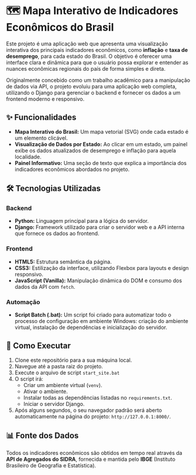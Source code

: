 # 🗺️ Mapa Interativo de Indicadores Econômicos do Brasil

Este projeto é uma aplicação web que apresenta uma visualização interativa dos principais indicadores econômicos, como **inflação** e **taxa de desemprego**, para cada estado do Brasil. O objetivo é oferecer uma interface clara e dinâmica para que o usuário possa explorar e entender as nuances econômicas regionais do país de forma simples e direta.

Originalmente concebido como um trabalho acadêmico para a manipulação de dados via API, o projeto evoluiu para uma aplicação web completa, utilizando o Django para gerenciar o backend e fornecer os dados a um frontend moderno e responsivo.

## ✨ Funcionalidades

* **Mapa Interativo do Brasil:** Um mapa vetorial (SVG) onde cada estado é um elemento clicável.
* **Visualização de Dados por Estado:** Ao clicar em um estado, um painel exibe os dados atualizados de desemprego e inflação para aquela localidade.
* **Painel Informativo:** Uma seção de texto que explica a importância dos indicadores econômicos abordados no projeto.

## 🛠️ Tecnologias Utilizadas

### **Backend**
* **Python:** Linguagem principal para a lógica do servidor.
* **Django:** Framework utilizado para criar o servidor web e a API interna que fornece os dados ao frontend.

### **Frontend**
* **HTML5:** Estrutura semântica da página.
* **CSS3:** Estilização da interface, utilizando Flexbox para layouts e design responsivo.
* **JavaScript (Vanilla):** Manipulação dinâmica do DOM e consumo dos dados da API com `fetch`.

### **Automação**
* **Script Batch (.bat):** Um script foi criado para automatizar todo o processo de configuração em ambiente Windows: criação do ambiente virtual, instalação de dependências e inicialização do servidor.

## 🚀 Como Executar

1.  Clone este repositório para a sua máquina local.
2.  Navegue até a pasta raiz do projeto.
3.  Execute o arquivo de script `start_site.bat`
4.  O script irá:
    * Criar um ambiente virtual (`venv`).
    * Ativar o ambiente.
    * Instalar todas as dependências listadas no `requirements.txt`.
    * Iniciar o servidor Django.
5.  Após alguns segundos, o seu navegador padrão será aberto automaticamente na página do projeto: `http://127.0.0.1:8000/`.

## 📊 Fonte dos Dados

Todos os indicadores econômicos são obtidos em tempo real através da **API de Agregados do SIDRA**, fornecida e mantida pelo **IBGE** (Instituto Brasileiro de Geografia e Estatística).
